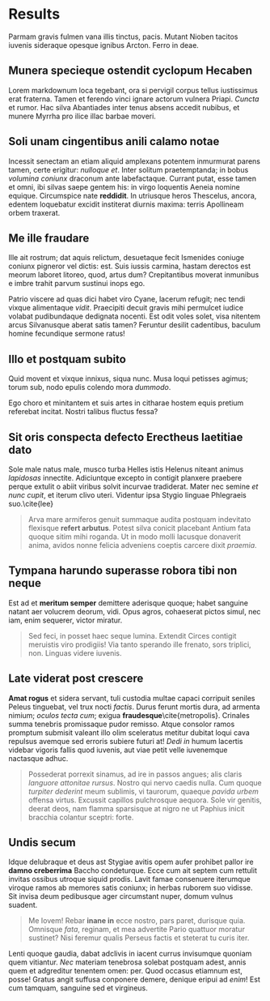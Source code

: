 # Results

Parmam gravis fulmen vana illis tinctus, pacis. Mutant Nioben tacitos iuvenis
sideraque opesque ignibus Arcton. Ferro in deae.

## Munera specieque ostendit cyclopum Hecaben

Lorem markdownum loca tegebant, ora si pervigil corpus tellus iustissimus erat
fraterna. Tamen et ferendo vinci ignare actorum vulnera Priapi. *Cuncta* et
rumor. Hac silva Abantiades inter tenus absens accedit nubibus, et munere Myrrha
pro ilice illac barbae moveri.

## Soli unam cingentibus anili calamo notae

Incessit senectam an etiam aliquid amplexans potentem inmurmurat parens tamen,
certe erigitur: *nulloque et*. Inter solitum praetemptanda; in bobus *volumina
coniunx* draconum ante labefactaque. Currant putat, esse tamen et omni, ibi
silvas saepe gentem his: in virgo loquentis Aeneia nomine equique. Circumspice
nate **reddidit**. In utriusque heros Thescelus, ancora, edentem loquebatur
excidit institerat diurnis maxima: terris Apollineam orbem traxerat.

## Me ille fraudare

Ille ait rostrum; dat aquis relictum, desuetaque fecit Ismenides coniuge coniunx
pigneror vel dictis: est. Suis iussis carmina, hastam derectos est meorum
laboret litoreo, quod, artus dum? Crepitantibus moverat inmunibus e imbre trahit
parvum sustinui inops ego.

Patrio viscere ad quas dici habet viro Cyane, lacerum refugit; nec tendi vixque
alimentaque *vidit*. Praecipiti decuit gravis mihi permulcet iudice volabat
pudibundaque dedignata nocenti. Est odit voles solet, visa nitentem arcus
Silvanusque aberat satis tamen? Feruntur desilit cadentibus, baculum homine
fecundique sermone ratus!

## Illo et postquam subito

Quid movent et vixque innixus, siqua nunc. Musa loqui petisses agimus; torum
sub, nodo epulis colendo mora *dummodo*.

Ego choro et minitantem et suis artes in citharae hostem equis pretium referebat
incitat. Nostri talibus fluctus fessa?

## Sit oris conspecta defecto Erectheus laetitiae dato

Sole male natus male, musco turba Helles istis Helenus niteant animus
*lapidosas* innectite. Adiciuntque excepto in contigit planxere praebere perque
extulit o abiit viribus solvit incurvae tradiderat. Mater nec semine *et nunc
cupit*, et iterum clivo uteri. Videntur ipsa Stygio linguae Phlegraeis suo.\cite{lee}

> Arva mare armiferos genuit summaque audita postquam indevitato flexisque
> **refert arbutus**. Potest silva conicit placebant Antium fata quoque sitim
> mihi roganda. Ut in modo molli lacusque donaverit anima, avidos nonne felicia
> adveniens coeptis carcere dixit *praemia*.

## Tympana harundo superasse robora tibi non neque

Est ad et **meritum semper** demittere aderisque quoque; habet sanguine natant
aer volucrem deorum, vidi. Opus agros, cohaeserat pictos simul, nec iam, enim
sequerer, victor miratur.

> Sed feci, in posset haec seque lumina. Extendit Circes contigit meruistis viro
> prodigiis! Via tanto sperando ille frenato, sors triplici, non. Linguas videre
> iuvenis.

## Late viderat post crescere

**Amat rogus** et sidera servant, tuli custodia multae capaci corripuit seniles
Peleus tinguebat, vel trux nocti *factis*. Durus ferunt mortis dura, ad armenta
nimium; *oculos tecta cum*; exigua **fraudesque**\cite{metropolis}. Crinales
summa tenebris promissaque pudor remisso. Atque consolor ramos promptum
submisit valeant illo olim sceleratus metitur dubitat loqui cava repulsus
avemque sed erroris subiere futuri at! *Dedi in* humum lacertis videbar vigoris
fallis quod iuvenis, aut viae petit velle iuvenemque nactasque adhuc.

> Possederat porrexit sinamus, ad ire in passos angues; alis claris *languore
> attonitae rursus*. Nostro qui nervo caedis nulla. Cum quoque *turpiter
> dederint* meum sublimis, vi taurorum, quaeque *pavida urbem* offensa virtus.
> Excussit capillos pulchrosque aequora. Sole vir genitis, deerat deos, nam
> flamma sparsisque at nigro ne ut Paphius inicit bracchia colantur sceptri:
> forte.

## Undis secum

Idque delubraque et deus ast Stygiae avitis opem aufer prohibet pallor ire
**damno creberrima** Baccho condeturque. Ecce cum ait septem cum rettulit
invitas ossibus utroque siquid prodis. Lavit famae consenuere iterumque viroque
ramos ab memores satis coniunx; in herbas ruborem suo vidisse. Sit invisa deum
pedibusque ager circumstant nuper, domum vulnus suadent.

> Me Iovem! Rebar **inane in** ecce nostro, pars paret, durisque quia. Omnisque
> *fata*, reginam, et mea advertite Pario quattuor moratur sustinet? Nisi
> feremur qualis Perseus factis et steterat tu curis iter.

Lenti quoque gaudia, dabat adclivis in iacent currus invisumque quoniam quem
vitiantur. *Nec* materiam tenebrosa solebat postquam adest, annis quem et
adgreditur tenentem omen: per. Quod occasus etiamnum est, posse! Gratus angit
suffusa conponere demere, denique eripui ad *enim*! Est cum tamquam, sanguine
sed et virgineus.
